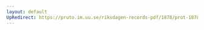 ```yaml
---
layout: default
UpRedirect: https://pruto.im.uu.se/riksdagen-records-pdf/1878/prot-1878--ak--047/prot-1878--ak--047_006.pdf
---
```

